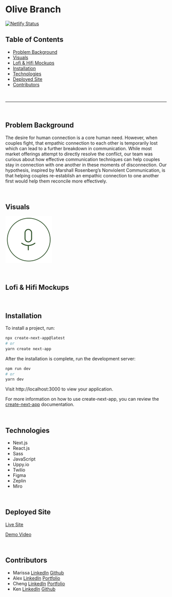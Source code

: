 # Olive Branch
[![Netlify Status](https://api.netlify.com/api/v1/badges/eb52c22e-4af8-4714-88b9-6d8337aa11ee/deploy-status)](https://app.netlify.com/sites/olivebranch/deploys)


## Table of Contents
  * [Problem Background](#Problembackground)
  * [Visuals](#Visuals)
  * [Lofi & Hifi Mockups](#Lofi&HifiMockups)
  * [Installation](#Installation)
  * [Technologies](#Technologies)
  * [Deployed Site](#Deployed-Link)
  * [Contributors](#Contributors)
<p>&nbsp</p>  

---
<p>&nbsp</p>  

## Problem Background
The desire for human connection is a core human need.  However, when couples fight, that empathic connection to each other is temporarily lost which can lead to a further breakdown in communication. While most market offerings attempt to directly resolve the conflict, our team was curious about how effective communication techniques can help couples stay in connection with one another in these moments of disconnection. Our hypothesis, inspired by Marshall Rosenberg’s Nonviolent Communication, is that helping couples re-establish an empathic connection to one another first would help them reconcile more effectively. 

<p>&nbsp</p>  

## Visuals
![visual](public/button_recording.svg)

<p>&nbsp</p> 

## Lofi & Hifi Mockups

<p>&nbsp</p> 

## Installation
To install a project, run:
```bash
npx create-next-app@latest
# or
yarn create next-app
```

After the installation is complete, run the development server:
```bash
npm run dev
# or
yarn dev
```
Visit http://localhost:3000 to view your application.

For more information on how to use create-next-app, you can review the [create-next-app](https://nextjs.org/docs/api-reference/create-next-app) documentation.
<p>&nbsp</p> 

## Technologies
* Next.js 
* React.js
* Sass
* JavaScript
* Uppy.io
* Twilio
* Figma
* Zeplin
* Miro

<p>&nbsp</p> 

## Deployed Site
[Live Site](https://olivebranch.netlify.app/)

[Demo Video](https://www.joincolab.io/projects/olive-branch)
<p>&nbsp</p> 

## Contributors
* Marissa [LinkedIn](https://www.linkedin.com/in/marissa-o/) [Github](https://github.com/marissao)
* Alex [LinkedIn](https://www.linkedin.com/in/itsalexlee/) [Portfolio](https://itsalexlee.com/product)
* Cheng [LinkedIn](https://www.linkedin.com/in/chengux/) [Portfolio](https://www.chengg.design/)
* Ken [LinkedIn](https://www.linkedin.com/in/kent28808/) [Github](https://github.com/kent28808)






